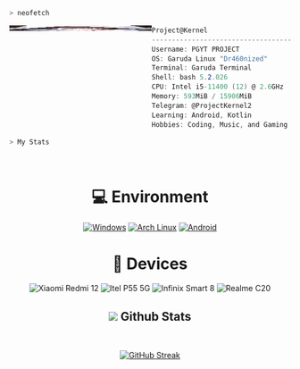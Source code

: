 ```zsh
> neofetch
```

<img align="left" src="logo.jpg" width="255px" height="10px"/> 

```csharp
Project@Kernel
------------------------------------
Username: PGYT PROJECT
OS: Garuda Linux "Dr460nized"
Terminal: Garuda Terminal
Shell: bash 5.2.026
CPU: Intel i5-11400 (12) @ 2.6GHz
Memory: 593MiB / 15906MiB
Telegram: @ProjectKernel2
Learning: Android, Kotlin
Hobbies: Coding, Music, and Gaming

```
```zsh
> My Stats
```

<div align="center"> 

<br>
  
# 💻 Environment
[![Windows](https://img.shields.io/badge/Windows-00BBFF?style=flat-square&logo=Windows&logoColor=FFFFFF&labelColor=00BBFF)](https://www.microsoft.com/windows11)
[![Arch Linux](https://img.shields.io/badge/Arch%20Linux-008BFF?style=flat-square&logo=arch-linux&logoColor=FFFFFF&labelColor=008BFF)](https://archlinux.org)
[![Android](https://img.shields.io/badge/Android-00C000?style=flat-square&logo=android&logoColor=FFFFFF&labelColor=00C000)](https://www.android.com/android-11/)

# 📱 Devices
![Xiaomi Redmi 12](https://img.shields.io/badge/Xiaomi%20Redmi%2012-ED9121?style=flat-square&logo=xiaomi&logoColor=ffffff)
![Itel P55 5G](https://img.shields.io/badge/Itel%20P55%205G-ED9121?style=flat-square&logo=itel&logoColor=ffffff)
![Infinix Smart 8](https://img.shields.io/badge/Infinix%20Smart%208-ED9121?style=flat-square&logo=infinix&logoColor=ffffff)
![Realme C20](https://img.shields.io/badge/Realme%20C20-ED9121?style=flat-square&logo=realme&logoColor=ffffff)

<div align="center"> 
  
## <img src="https://media.giphy.com/media/cj87CxfRtrUifF3Ryk/giphy.gif" width="35"><b> Github Stats </b>
<br>

<div align="center">
  
[![GitHub Streak](https://streak-stats.demolab.com/?user=KernelBuilding&theme=youtube-dark)](https://git.io/streak-stats)

</div>

<br>

